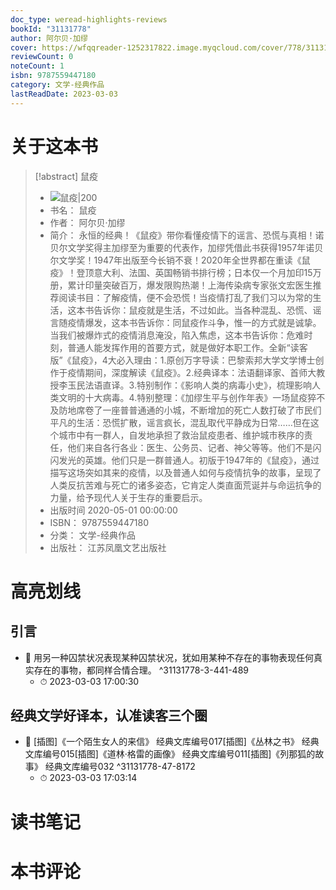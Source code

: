 ```yaml
---
doc_type: weread-highlights-reviews
bookId: "31131778"
author: 阿尔贝·加缪
cover: https://wfqqreader-1252317822.image.myqcloud.com/cover/778/31131778/t7_31131778.jpg
reviewCount: 0
noteCount: 1
isbn: 9787559447180
category: 文学-经典作品
lastReadDate: 2023-03-03
---
```

# 关于这本书
> [!abstract] 鼠疫
> - ![ 鼠疫|200](https://wfqqreader-1252317822.image.myqcloud.com/cover/778/31131778/t7_31131778.jpg)
> - 书名： 鼠疫
> - 作者： 阿尔贝·加缪
> - 简介： 永恒的经典！《鼠疫》带你看懂疫情下的谣言、恐慌与真相！诺贝尔文学奖得主加缪至为重要的代表作，加缪凭借此书获得1957年诺贝尔文学奖！1947年出版至今长销不衰！2020年全世界都在重读《鼠疫》！登顶意大利、法国、英国畅销书排行榜；日本仅一个月加印15万册，累计印量突破百万，爆发限购热潮！上海传染病专家张文宏医生推荐阅读书目：了解疫情，便不会恐慌！当疫情打乱了我们习以为常的生活，这本书告诉你：鼠疫就是生活，不过如此。当各种混乱、恐慌、谣言随疫情爆发，这本书告诉你：同鼠疫作斗争，惟一的方式就是诚挚。当我们被爆炸式的疫情消息淹没，陷入焦虑，这本书告诉你：危难时刻，普通人能发挥作用的首要方式，就是做好本职工作。全新“读客版”《鼠疫》，4大必入理由：1.原创万字导读：巴黎索邦大学文学博士创作于疫情期间，深度解读《鼠疫》。2.经典译本：法语翻译家、首师大教授李玉民法语直译。3.特别制作：《影响人类的病毒小史》，梳理影响人类文明的十大病毒。4.特别整理：《加缪生平与创作年表》一场鼠疫猝不及防地席卷了一座普普通通的小城，不断增加的死亡人数打破了市民们平凡的生活：恐慌扩散，谣言疯长，混乱取代平静成为日常……但在这个城市中有一群人，自发地承担了救治鼠疫患者、维护城市秩序的责任，他们来自各行各业：医生、公务员、记者、神父等等。他们不是闪闪发光的英雄。他们只是一群普通人。初版于1947年的《鼠疫》，通过描写这场突如其来的疫情，以及普通人如何与疫情抗争的故事，呈现了人类反抗苦难与死亡的诸多姿态，它肯定人类直面荒诞并与命运抗争的力量，给予现代人关于生存的重要启示。
> - 出版时间 2020-05-01 00:00:00
> - ISBN： 9787559447180
> - 分类： 文学-经典作品
> - 出版社： 江苏凤凰文艺出版社

# 高亮划线

## 引言


- 📌 用另一种囚禁状况表现某种囚禁状况，犹如用某种不存在的事物表现任何真实存在的事物，都同样合情合理。 ^31131778-3-441-489
    - ⏱ 2023-03-03 17:00:30 
## 经典文学好译本，认准读客三个圈


- 📌 [插图]《一个陌生女人的来信》 经典文库编号017[插图]《丛林之书》 经典文库编号015[插图]《道林·格雷的画像》 经典文库编号011[插图]《列那狐的故事》 经典文库编号032 ^31131778-47-8172
    - ⏱ 2023-03-03 17:03:14 
# 读书笔记

# 本书评论

